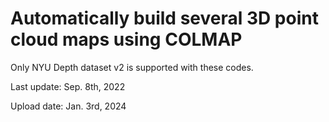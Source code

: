 # Automatically build several 3D point cloud maps using COLMAP

Only NYU Depth dataset v2 is supported with these codes.

Last update: Sep. 8th, 2022

Upload date: Jan. 3rd, 2024
